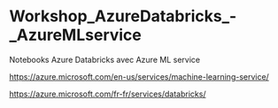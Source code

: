 # Workshop_AzureDatabricks_-_AzureMLservice
Notebooks Azure Databricks avec Azure ML service

https://azure.microsoft.com/en-us/services/machine-learning-service/

https://azure.microsoft.com/fr-fr/services/databricks/
